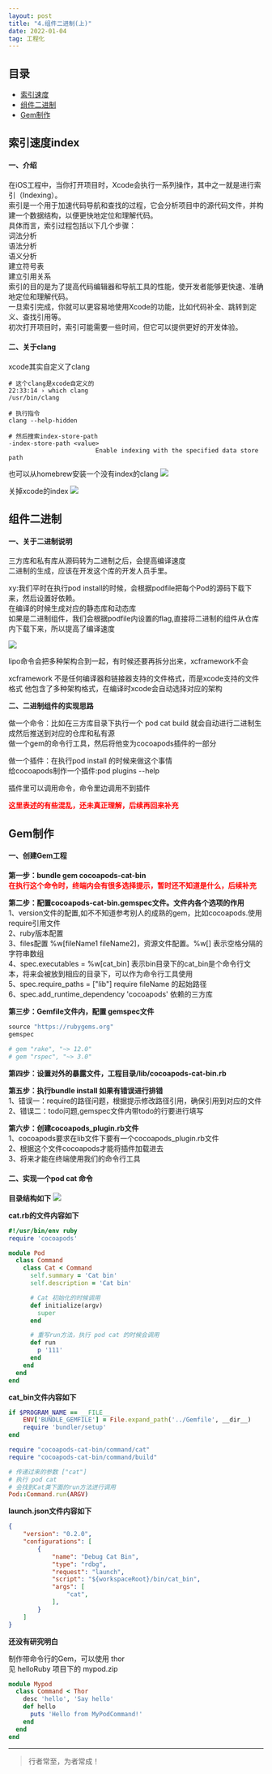```yaml
---
layout: post
title: "4.组件二进制(上)"
date: 2022-01-04
tag: 工程化
---
```



## 目录
- [索引速度](#content1)   
- [组件二进制](#content2)   
- [Gem制作](#content3)   




<!-- ************************************************ -->
## <a id="content1">索引速度index</a>

#### **一、介绍**
在iOS工程中，当你打开项目时，Xcode会执行一系列操作，其中之一就是进行索引（Indexing）。<br>
索引是一个用于加速代码导航和查找的过程，它会分析项目中的源代码文件，并构建一个数据结构，以便更快地定位和理解代码。<br>
具体而言，索引过程包括以下几个步骤：<br>
词法分析<br>
语法分析<br>
语义分析<br>
建立符号表<br>
建立引用关系<br>
索引的目的是为了提高代码编辑器和导航工具的性能，使开发者能够更快速、准确地定位和理解代码。<br>
一旦索引完成，你就可以更容易地使用Xcode的功能，比如代码补全、跳转到定义、查找引用等。<br>
初次打开项目时，索引可能需要一些时间，但它可以提供更好的开发体验。<br>

#### **二、关于clang**
xcode其实自定义了clang

```shell
# 这个clang是xcode自定义的
22:33:14 › which clang
/usr/bin/clang

# 执行指令
clang --help-hidden

# 然后搜索index-store-path
-index-store-path <value>
                        Enable indexing with the specified data store path
```

也可以从homebrew安装一个没有index的clang
<img src="/images/project/12.png">

关掉xcode的index
<img src="/images/project/13.png">


<!-- ************************************************ -->
## <a id="content2">组件二进制</a>

#### **一、关于二进制说明**

三方库和私有库从源码转为二进制之后，会提高编译速度<br>
二进制的生成，应该在开发这个库的开发人员手里。

xy:我们平时在执行pod install的时候，会根据podfile把每个Pod的源码下载下来，然后设置好依赖。<br>
在编译的时候生成对应的静态库和动态库<br>
如果是二进制组件，我们会根据podfile内设置的flag,直接将二进制的组件从仓库内下载下来，所以提高了编译速度<br>

<img src="/images/project/15.png">

lipo命令会把多种架构合到一起，有时候还要再拆分出来，xcframework不会

xcframework 不是任何编译器和链接器支持的文件格式，而是xcode支持的文件格式
他包含了多种架构格式，在编译时xcode会自动选择对应的架构


**二、二进制组件的实现思路**

做一个命令：比如在三方库目录下执行一个 pod cat build 就会自动进行二进制生成然后推送到对应的仓库和私有源<br>
做一个gem的命令行工具，然后将他变为cocoapods插件的一部分


做一个插件：在执行pod install 的时候来做这个事情<br>
给cocoapods制作一个插件:pod plugins --help

插件里可以调用命令，命令里边调用不到插件

<span style="color:red;font-weight:bold">这里表述的有些混乱，还未真正理解，后续再回来补充</span>



<!-- ************************************************ -->
## <a id="content3">Gem制作</a>

#### **一、创建Gem工程**

**第一步：bundle gem cocoapods-cat-bin**<br>
<span style="color:red;font-weight:bold">在执行这个命令时，终端内会有很多选择提示，暂时还不知道是什么，后续补充</span>

**第二步：配置cocoapods-cat-bin.gemspec文件。文件内各个选项的作用**<br>
1、version文件的配置,如不不知道参考别人的成熟的gem，比如cocoapods.使用require引用文件<br>
2、ruby版本配置<br>
3、files配置 %w[fileName1 fileName2]，资源文件配置。%w[] 表示空格分隔的字符串数组<br>
4、spec.executables   = %w[cat_bin] 表示bin目录下的cat_bin是个命令行文本，将来会被放到相应的目录下，可以作为命令行工具使用<br>
5、spec.require_paths = ["lib"] require fileName 的起始路径<br>
6、spec.add_runtime_dependency 'cocoapods'  依赖的三方库<br>

**第三步：Gemfile文件内，配置 gemspec文件**
```ruby
source "https://rubygems.org"
gemspec

# gem "rake", "~> 12.0"
# gem "rspec", "~> 3.0"
```

**第四步：设置对外的暴露文件，工程目录/lib/cocoapods-cat-bin.rb**

**第五步：执行bundle install 如果有错误进行排错**<br>
1、错误一：require的路径问题，根据提示修改路径引用，确保引用到对应的文件<br>
2、错误二：todo问题,gemspec文件内带todo的行要进行填写<br>

**第六步：创建cocoapods_plugin.rb文件**<br>
1、cocoapods要求在lib文件下要有一个cocoapods_plugin.rb文件<br>
2、根据这个文件cocoapods才能将插件加载进去<br>
3、将来才能在终端使用我们的命令行工具<br>


#### **二、实现一个pod cat 命令**

**目录结构如下**
<img src="/images/project/16.png">

**cat.rb的文件内容如下**
```ruby
#!/usr/bin/env ruby
require 'cocoapods'

module Pod
  class Command
    class Cat < Command
      self.summary = 'Cat bin'
      self.description = 'Cat bin'

      # Cat 初始化的时候调用
      def initialize(argv)
        super
      end

      # 重写run方法，执行 pod cat 的时候会调用
      def run
        p '111'
      end
    end
  end
end
```

**cat_bin文件内容如下**
```ruby
if $PROGRAM_NAME == __FILE__
    ENV['BUNDLE_GEMFILE'] = File.expand_path('../Gemfile', __dir__)
    require 'bundler/setup'
end

require "cocoapods-cat-bin/command/cat"
require "cocoapods-cat-bin/command/build"

# 传递过来的参数 ["cat"]
# 执行 pod cat
# 会找到Cat类下面的run方法进行调用
Pod::Command.run(ARGV)
```

**launch.json文件内容如下**
```json
{
    "version": "0.2.0",
    "configurations": [
        {
            "name": "Debug Cat Bin",
            "type": "rdbg",
            "request": "launch",
            "script": "${workspaceRoot}/bin/cat_bin",
            "args": [
                "cat",
            ],
        }
    ]
}
```

**还没有研究明白**

制作带命令行的Gem，可以使用 thor   
见 helloRuby 项目下的 mypod.zip    

```ruby
module Mypod
  class Command < Thor
    desc 'hello', 'Say hello'
    def hello
      puts 'Hello from MyPodCommand!'
    end
  end
end
```



















----------
>  行者常至，为者常成！


